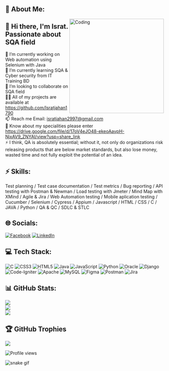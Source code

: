 ## 💫 About Me:
<img align="right" alt="Coding" width="300" src="https://i.imgur.com/tN5CW8d.gif">

## 👋 Hi there, I'm Israt. Passionate about SQA field
🔭 I’m currently working on Web automation using Selenium with Java<br>🌱 I’m currently learning SQA & Cyber security from IT Training BD<br>👯 I’m looking to collaborate on SQA field<br>👨‍💻 All of my projects are available at https://github.com/Isratjahan1790<br>📫 Reach me Email: isratjahan2997@gmail.com<br>📄 Know about my specialities please enter https://drive.google.com/file/d/17oV4eJO48-ekeoAavpH-NjxAV9_ZNYAI/view?usp=share_link<br>⚡ I think, QA is absolutely essential; without it, not only do organizations risk releasing products that are below market standards, but also lose money, wasted time and not fully exploit the potential of an idea.


## ⚡ Skills:
Test planning / Test case documentation / Test metrics / Bug reporting / API testing with Postman & Newman / Load testing with Jmeter / Mind Map with XMind / Agile & Jira /  Web Automation testing / Mobile aplication testing / Cucumber / Selenium / Cypress / Appium / Javascript /  HTML / CSS / C / JAVA / Python / QA & QC / SDLC & STLC


## 🌐 Socials:
[![Facebook](https://img.shields.io/badge/Facebook-%231877F2.svg?logo=Facebook&logoColor=white)](https://facebook.com/ishratjahan.1790) [![LinkedIn](https://img.shields.io/badge/LinkedIn-%230077B5.svg?logo=linkedin&logoColor=white)](https://linkedin.com/in/israt-jahan1790) 

## 💻 Tech Stack:
![C](https://img.shields.io/badge/c-%2300599C.svg?style=for-the-badge&logo=c&logoColor=white) ![CSS3](https://img.shields.io/badge/css3-%231572B6.svg?style=for-the-badge&logo=css3&logoColor=white) ![HTML5](https://img.shields.io/badge/html5-%23E34F26.svg?style=for-the-badge&logo=html5&logoColor=white) ![Java](https://img.shields.io/badge/java-%23ED8B00.svg?style=for-the-badge&logo=java&logoColor=white) ![JavaScript](https://img.shields.io/badge/javascript-%23323330.svg?style=for-the-badge&logo=javascript&logoColor=%23F7DF1E) ![Python](https://img.shields.io/badge/python-3670A0?style=for-the-badge&logo=python&logoColor=ffdd54) ![Oracle](https://img.shields.io/badge/Oracle-F80000?style=for-the-badge&logo=oracle&logoColor=white) ![Django](https://img.shields.io/badge/django-%23092E20.svg?style=for-the-badge&logo=django&logoColor=white) ![Code-Igniter](https://img.shields.io/badge/CodeIgniter-%23EF4223.svg?style=for-the-badge&logo=codeIgniter&logoColor=white) ![Apache](https://img.shields.io/badge/apache-%23D42029.svg?style=for-the-badge&logo=apache&logoColor=white) ![MySQL](https://img.shields.io/badge/mysql-%2300f.svg?style=for-the-badge&logo=mysql&logoColor=white) 	![Figma](https://img.shields.io/badge/figma-%23F24E1E.svg?style=for-the-badge&logo=figma&logoColor=white) ![Postman](https://img.shields.io/badge/Postman-FF6C37?style=for-the-badge&logo=postman&logoColor=white) ![Jira](https://img.shields.io/badge/jira-%230A0FFF.svg?style=for-the-badge&logo=jira&logoColor=white)


## 📊 GitHub Stats:
![](https://github-readme-stats.vercel.app/api?username=Isratjahan1790&theme=radical&hide_border=false&include_all_commits=false&count_private=false)<br/>
![](https://github-readme-streak-stats.herokuapp.com/?user=Isratjahan1790&theme=radical&hide_border=false)<br/>
![](https://github-readme-stats.vercel.app/api/top-langs/username=Isratjahan1790&theme=radical&hide_border=false&include_all_commits=false&count_private=false&layout=compact)


## 🏆 GitHub Trophies
![](https://github-profile-trophy.vercel.app/?username=Isratjahan1790&theme=darkhub&no-frame=false&no-bg=true&margin-w=4)
  
  
![Profile views](https://gpvc.arturio.dev/Isratjahan1790)  

![snake gif](https://github.com/Isratjahan1790/Isratjahan1790/blob/output/github-contribution-grid-snake.gif)




